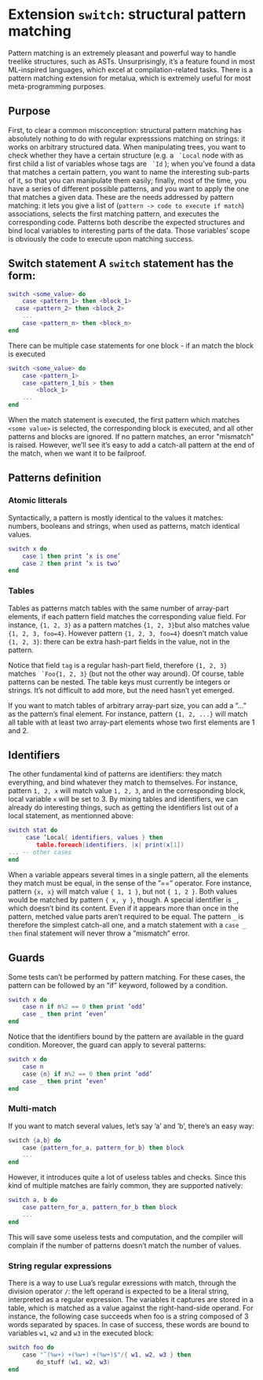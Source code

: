 # Extension `switch`: structural pattern matching
Pattern matching is an extremely pleasant and powerful way to handle treelike structures, such as ASTs. Unsurprisingly, it’s a feature found in most ML-inspired languages, which excel at compilation-related tasks. There is a pattern matching extension for metalua, which is extremely useful for most meta-programming purposes.

## Purpose
First, to clear a common misconception: structural pattern matching has absolutely nothing to do with regular expresssions matching on strings: it works on arbitrary structured data. When manipulating trees, you want to check whether they have a certain structure (e.g. a `` `Local`` node with as first child a list of variables whose tags are `` `Id`` ); when you’ve found a data that matches a certain pattern, you want to name the interesting sub-parts of it, so that you can manipulate them easily; finally, most of the time, you have a series of different possible patterns, and you want to apply the one that matches a given data. These are the needs addressed by pattern matching: it lets you give a list of (`pattern -> code to execute if match`) associations, selects the first matching pattern, and executes the corresponding code. Patterns both describe the expected structures and bind local variables to interesting parts of the data. Those variables’ scope is obviously the code to execute upon matching success.

## Switch statement A `switch` statement has the form:
```lua
switch <some_value> do
	case <pattern_1> then <block_1>
  case <pattern_2> then <block_2>
	...
	case <pattern_n> then <block_n>
end
```
There can be multiple case statements for one block - if an match the block is executed
```lua
switch <some_value> do
	case <pattern_1>
	case <pattern_1_bis > then
		<block_1>
	...
end
```

When the match statement is executed, the first pattern which matches `<some value>` is selected, the corresponding block is executed, and all other patterns and blocks are ignored. If no pattern matches, an error "mismatch" is raised. However, we’ll see it’s easy to add a catch-all pattern at the end of the match, when we want it to be failproof.

## Patterns definition
### Atomic litterals
Syntactically, a pattern is mostly identical to the values it matches: numbers, booleans and strings, when used as patterns, match identical values.
```lua
switch x do
	case 1 then print ’x is one’
	case 2 then print ’x is two’
end
```

### Tables
Tables as patterns match tables with the same number of array-part elements, if each pattern field matches the corresponding value field. For instance, `{1, 2, 3}` as a pattern matches `{1, 2, 3}`but also matches value `{1, 2, 3, foo=4}`. However pattern `{1, 2, 3, foo=4}` doesn’t match value `{1, 2, 3}`: there can be extra hash-part fields in the value, not in the pattern.

Notice that field `tag` is a regular hash-part field, therefore `{1, 2, 3}` matches `` `Foo{1, 2, 3}`` (but not the other way around). Of course, table patterns can be nested. The table keys must currently be integers or strings. It’s not difficult to add more, but the need hasn’t yet emerged.

If you want to match tables of arbitrary array-part size, you can add a ”...” as the pattern’s final element. For instance, pattern `{1, 2, ...}` will match all table with at least two array-part elements whose two first elements are 1 and 2.

## Identifiers
The other fundamental kind of patterns are identifiers: they match everything, and bind whatever they match to themselves. For instance, pattern `1, 2, x` will match value `1, 2, 3`, and in the corresponding block, local variable `x` will be set to 3. By mixing tables and identifiers, we can already do interesting things, such as getting the identifiers list out of a local statement, as mentionned above:
```lua
switch stat do
	 case ‘Local{ identifiers, values } then
		table.foreach(identifiers, |x| print(x[1])
... -- other cases
end
```

When a variable appears several times in a single pattern, all the elements they match must be equal, in the sense of the ”==” operator. Fore instance, pattern `{x, x}` will match value `{ 1, 1 }`, but not `{ 1, 2 }`. Both values would be matched by pattern `{ x, y }`, though. A special identifier is `_`, which doesn’t bind its content. Even if it appears more than once in the pattern, metched value parts aren’t required to be equal. The pattern `_` is therefore the simplest catch-all one, and a match statement with a `case _ then` final statement will never throw
a ”mismatch” error.

## Guards
Some tests can’t be performed by pattern matching. For these cases, the pattern can be followed by an ”if” keyword, followed by a condition.
```lua
switch x do
	case n if n%2 == 0 then print ’odd’
	case _ then print ’even’
end
```

Notice that the identifiers bound by the pattern are available in the guard condition. Moreover, the guard can apply to several patterns:
```lua
switch x do
	case n
	case {n} if n%2 == 0 then print ’odd’
	case _ then print ’even’
end
```
### Multi-match
If you want to match several values, let’s say ’a’ and ’b’, there’s an easy way:
```lua
switch {a,b} do
	case {pattern_for_a, pattern_for_b} then block
	...
end
```
However, it introduces quite a lot of useless tables and checks. Since this kind of multiple matches are fairly common, they are supported natively:
```lua
switch a, b do
	case pattern_for_a, pattern_for_b then block
	...
end
```
This will save some useless tests and computation, and the compiler will complain if the number of patterns doesn’t match the number of values.

### String regular expressions
There is a way to use Lua’s regular exressions with match, through the division operator `/`: the left operand is expected to be a literal string, interpreted as a regular expression. The variables it captures are stored in a table, which is matched as a value against the right-hand-side operand. For instance, the following case succeeds when foo is a string composed of 3 words separated by spaces. In case of success, these words are bound to variables `w1`, `w2` and `w3` in the executed block:
```lua
switch foo do
	case "ˆ(%w+) +(%w+) +(%w+)$"/{ w1, w2, w3 } then
		do_stuff (w1, w2, w3)
end
```
